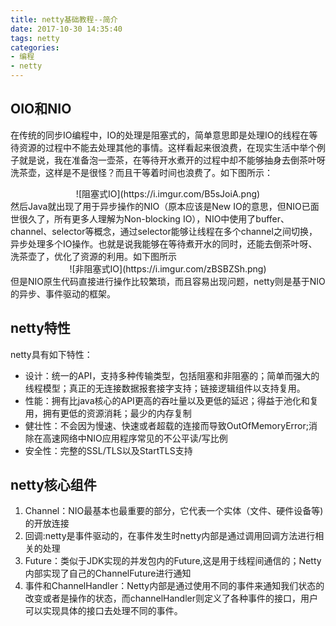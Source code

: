 ```yaml
---
title: netty基础教程--简介
date: 2017-10-30 14:35:40
tags: netty
categories:
- 编程
- netty
---
```

## OIO和NIO
在传统的同步IO编程中，IO的处理是阻塞式的，简单意思即是处理IO的线程在等待资源的过程中不能去处理其他的事情。这样看起来很浪费，在现实生活中举个例子就是说，我在准备泡一壶茶，在等待开水煮开的过程中却不能够抽身去倒茶叶呀洗茶壶，这样是不是很怪？而且干等着时间也浪费了。如下图所示：
<center>
![阻塞式IO](https://i.imgur.com/B5sJoiA.png)
</center>
然后Java就出现了用于异步操作的NIO（原本应该是New IO的意思，但NIO已面世很久了，所有更多人理解为Non-blocking IO），NIO中使用了buffer、channel、selector等概念，通过selector能够让线程在多个channel之间切换，异步处理多个IO操作。也就是说我能够在等待煮开水的同时，还能去倒茶叶呀、洗茶壶了，优化了资源的利用。如下图所示
<center>
![非阻塞式IO](https://i.imgur.com/zBSBZSh.png)
</center>
但是NIO原生代码直接进行操作比较繁琐，而且容易出现问题，netty则是基于NIO的异步、事件驱动的框架。

## netty特性
netty具有如下特性：  

- 设计：统一的API，支持多种传输类型，包括阻塞和非阻塞的；简单而强大的线程模型；真正的无连接数据报套接字支持；链接逻辑组件以支持复用。
- 性能：拥有比java核心的API更高的吞吐量以及更低的延迟；得益于池化和复用，拥有更低的资源消耗；最少的内存复制
- 健壮性：不会因为慢速、快速或者超载的连接而导致OutOfMemoryError;消除在高速网络中NIO应用程序常见的不公平读/写比例
- 安全性：完整的SSL/TLS以及StartTLS支持

## netty核心组件
1. Channel：NIO最基本也最重要的部分，它代表一个实体（文件、硬件设备等)的开放连接
2. 回调:netty是事件驱动的，在事件发生时netty内部是通过调用回调方法进行相关的处理
3. Future：类似于JDK实现的并发包内的Future,这是用于线程间通信的；Netty内部实现了自己的ChannelFuture进行通知
4. 事件和ChannelHandler：Netty内部是通过使用不同的事件来通知我们状态的改变或者是操作的状态，而channelHandler则定义了各种事件的接口，用户可以实现具体的接口去处理不同的事件。



